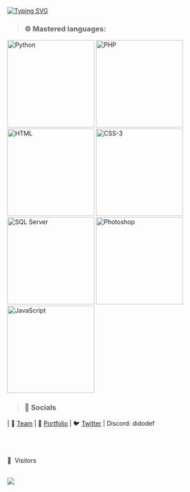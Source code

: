 [![Typing SVG](https://readme-typing-svg.demolab.com?font=Lobster&size=30&letterSpacing=3px&pause=1000&color=F79D11&center=true&vCenter=true&repeat=false&width=435&lines=Dido+Def)](https://www.didodef.com)
 
 > ### ⚙️ Mastered languages:
<img src="https://github.com/user-attachments/assets/ea4a9010-a0a4-4d51-be6c-0af6c492663a" alt="Python" width="200" height="200">
<img src="https://github.com/user-attachments/assets/9a7208fc-1368-4636-95cf-32503135fa5c" alt="PHP" width="200" height="200">
<img src="https://github.com/user-attachments/assets/c42d2c95-df09-4f55-98ff-488d7d3664d9" alt="HTML" width="200" height="200">
<img src="https://github.com/user-attachments/assets/e9a9954a-ed7e-4159-a78c-85cab4621684" alt="CSS-3" width="200" height="200">
<img src="https://github.com/user-attachments/assets/e91812d9-eb34-42d5-933f-96159e30d99a" alt="SQL Server" width="200" height="200">
<img src="https://github.com/user-attachments/assets/7e256086-bb07-4bdd-a315-419913ff952b" alt="Photoshop" width="200" height="200">
<img src="https://github.com/user-attachments/assets/096ff6aa-48d8-44e4-ba19-6193ceac402c" alt="JavaScript" width="200" height="200">


 > ### 🎈 Socials 
 
 | 🐻 [Team](https://byte-breaker.com) | 🐴 [Portfolio](https:/didodef.com) | 🐦 [Twitter](https://twitter.com/didodef) | Discord: didodef
 
 


 
 <br><br>
<p>👀 &nbsp;Visitors</p>
 <br>
<img align="left" src="https://profile-counter.glitch.me/didodef/count.svg" />
